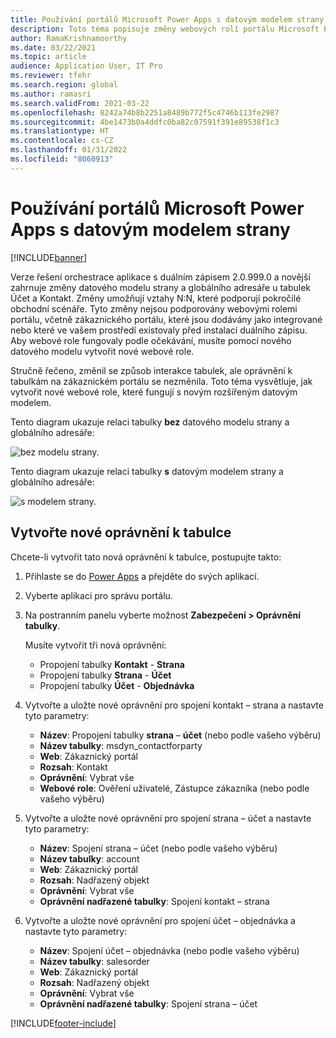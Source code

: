 ```yaml
---
title: Používání portálů Microsoft Power Apps s datovým modelem strany
description: Toto téma popisuje změny webových rolí portálu Microsoft Power Apps kvůli datovému modelu strany v duálním zápisu.
author: RamaKrishnamoorthy
ms.date: 03/22/2021
ms.topic: article
audience: Application User, IT Pro
ms.reviewer: tfehr
ms.search.region: global
ms.author: ramasri
ms.search.validFrom: 2021-03-22
ms.openlocfilehash: 8242a74b8b2251a8489b772f5c4746b113fe2987
ms.sourcegitcommit: 4be1473b0a4ddfc0ba82c07591f391e89538f1c3
ms.translationtype: HT
ms.contentlocale: cs-CZ
ms.lasthandoff: 01/31/2022
ms.locfileid: "8060913"
---
```

# <a name="using-microsoft-power-apps-portals-with-the-party-data-model"></a>Používání portálů Microsoft Power Apps s datovým modelem strany

[!INCLUDE[banner](../../includes/banner.md)]



Verze řešení orchestrace aplikace s duálním zápisem 2.0.999.0 a novější zahrnuje změny datového modelu strany a globálního adresáře u tabulek Účet a Kontakt. Změny umožňují vztahy N:N, které podporují pokročilé obchodní scénáře. Tyto změny nejsou podporovány webovými rolemi portálu, včetně zákaznického portálu, které jsou dodávány jako integrované nebo které ve vašem prostředí existovaly před instalací duálního zápisu. Aby webové role fungovaly podle očekávání, musíte pomocí nového datového modelu vytvořit nové webové role. 

Stručně řečeno, změnil se způsob interakce tabulek, ale oprávnění k tabulkám na zákaznickém portálu se nezměnila. Toto téma vysvětluje, jak vytvořit nové webové role, které fungují s novým rozšířeným datovým modelem.

Tento diagram ukazuje relaci tabulky **bez** datového modelu strany a globálního adresáře:

   ![bez modelu strany.](media/without-party-model.PNG)

Tento diagram ukazuje relaci tabulky **s** datovým modelem strany a globálního adresáře:

   ![s modelem strany.](media/with-party-model.png)

## <a name="create-a-new-table-permission"></a>Vytvořte nové oprávnění k tabulce

Chcete-li vytvořit tato nová oprávnění k tabulce, postupujte takto:

1. Přihlaste se do [Power Apps](https://make.powerapps.com) a přejděte do svých aplikací.
2. Vyberte aplikaci pro správu portálu.
3. Na postranním panelu vyberte možnost **Zabezpečení > Oprávnění tabulky**.

    Musíte vytvořit tři nová oprávnění:

    + Propojení tabulky **Kontakt** -  **Strana**
    + Propojení tabulky **Strana** -  **Účet**
    + Propojení tabulky **Účet** -  **Objednávka**

4. Vytvořte a uložte nové oprávnění pro spojení kontakt – strana a nastavte tyto parametry:

    + **Název**: Propojení tabulky **strana** – **účet** (nebo podle vašeho výběru)
    + **Název tabulky**: msdyn_contactforparty
    + **Web**: Zákaznický portál
    + **Rozsah**: Kontakt
    + **Oprávnění**: Vybrat vše
    + **Webové role**: Ověření uživatelé, Zástupce zákazníka (nebo podle vašeho výběru)

5. Vytvořte a uložte nové oprávnění pro spojení strana – účet a nastavte tyto parametry:

    + **Název**: Spojení strana – účet (nebo podle vašeho výběru)
    + **Název tabulky**: account
    + **Web**: Zákaznický portál
    + **Rozsah**: Nadřazený objekt
    + **Oprávnění**: Vybrat vše
    + **Oprávnění nadřazené tabulky**: Spojení kontakt – strana

6. Vytvořte a uložte nové oprávnění pro spojení účet – objednávka a nastavte tyto parametry:

    + **Název**: Spojení účet – objednávka (nebo podle vašeho výběru)
    + **Název tabulky**: salesorder
    + **Web**: Zákaznický portál
    + **Rozsah**: Nadřazený objekt
    + **Oprávnění**: Vybrat vše
    + **Oprávnění nadřazené tabulky**: Spojení strana – účet

[!INCLUDE[footer-include](../../../../includes/footer-banner.md)]
